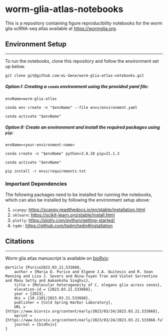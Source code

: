 # worm-glia-atlas-notebooks
This is a repository containing figure reproducibility notebooks for the worm glia scRNA-seq atlas available at https://wormglia.org.

## Environment Setup
------------------------------------------
To run the notebooks, clone this repository and follow the environment set up below.
```
git clone git@github.com:eL-Gene/worm-glia-atlas-notebooks.git
```

##### Option I: Creating a `conda` environment using the provided yaml file:
```
envName=worm-glia-atlas

conda env create -n "$envName" --file envs/environment.yaml

conda activate "$envName"
```
##### Option II: Create an environment and install the required packages using `pip`:
```
envName=<your-environment-name>

conda create -n "$envName" python=3.8.10 pip=21.1.3

conda activate "$envName"

pip install -r envs/requirements.txt
```

### Important Dependencies
The following packages need to be installed for running the notebooks, which can also be installed by following the environment setup above:
1. `scanpy`: https://scanpy.readthedocs.io/en/stable/installation.html
4. `sklearn`: https://scikit-learn.org/stable/install.html
2. `plotly`: https://plotly.com/python/getting-started/
3. `tqdm` : https://github.com/tqdm/tqdm#installation

## Citations
------------------------------------------
Worm glia atlas manuscript is available on [bioRxiv](https://www.biorxiv.org/content/10.1101/2023.03.21.533668v1):

```
@article {Purice2023.03.21.533668,
	author = {Maria D. Purice and Elgene J.A. Quitevis and R. Sean Manning and Liza J. Severs and Nina-Tuyen Tran and Violet Sorrentino and Manu Setty and Aakanksha Singhvi},
	title = {Molecular heterogeneity of C. elegans glia across sexes},
	elocation-id = {2023.03.21.533668},
	year = {2023},
	doi = {10.1101/2023.03.21.533668},
	publisher = {Cold Spring Harbor Laboratory},
	URL = {https://www.biorxiv.org/content/early/2023/03/24/2023.03.21.533668},
	eprint = {https://www.biorxiv.org/content/early/2023/03/24/2023.03.21.533668.full.pdf},
	journal = {bioRxiv}
}

```
